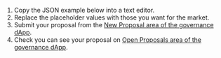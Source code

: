 1. Copy the JSON example below into a text editor.
2. Replace the placeholder values with those you want for the market.
3. Submit your proposal from the [New Proposal area of the governance dApp](https://governance.vega.xyz/proposals/propose).
4. Check you can see your proposal on [Open Proposals area of the governance dApp](https://governance.vega.xyz).